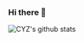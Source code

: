 ### Hi there 👋

<!--
doc:https://github.com/anuraghazra/github-readme-stats/blob/master/docs/readme_cn.md
-->
![CYZ's github stats](https://github-readme-stats.vercel.app/api?username=chenyz2000&show_icons=true&hide=issues,contribs&icon_color=CE1D2D&text_color=718096&bg_color=ffffff)

<!--![Top Langs](https://github-readme-stats.vercel.app/api/top-langs/?username=chenyz2000&layout=compact)]-->

<!--
**chenyz2000/chenyz2000** is a ✨ _special_ ✨ repository because its `README.md` (this file) appears on your GitHub profile.

Here are some ideas to get you started:

- 🔭 I’m currently working on ...
- 🌱 I’m currently learning ...
- 👯 I’m looking to collaborate on ...
- 🤔 I’m looking for help with ...
- 💬 Ask me about ...
- 📫 How to reach me: ...
- 😄 Pronouns: ...
- ⚡ Fun fact: ...
-->
